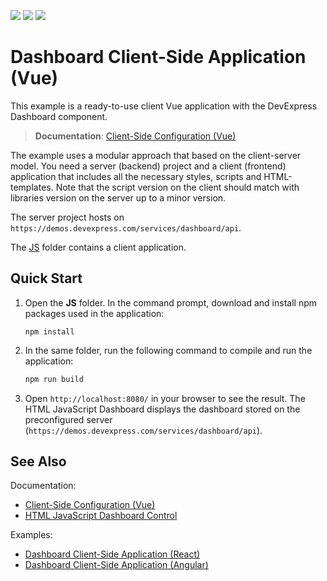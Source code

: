 <!-- default badges list -->
![](https://img.shields.io/endpoint?url=https://codecentral.devexpress.com/api/v1/VersionRange/199016715/19.1.4%2B)
[![](https://img.shields.io/badge/Open_in_DevExpress_Support_Center-FF7200?style=flat-square&logo=DevExpress&logoColor=white)](https://supportcenter.devexpress.com/ticket/details/T828586)
[![](https://img.shields.io/badge/📖_How_to_use_DevExpress_Examples-e9f6fc?style=flat-square)](https://docs.devexpress.com/GeneralInformation/403183)
<!-- default badges end -->
# Dashboard Client-Side Application (Vue)

This example is a ready-to-use client Vue application with the DevExpress Dashboard component.

> **Documentation**: [Client-Side Configuration (Vue)](https://docs.devexpress.com/Dashboard/401150)

The example uses a modular approach that based on the client-server model. You need a server (backend) project and a client (frontend) application that includes all the necessary styles, scripts and HTML-templates. Note that the script version on the client should match with libraries version on the server up to a minor version.

The server project hosts on ```https://demos.devexpress.com/services/dashboard/api```.

The [JS](JS) folder contains a client application.

## Quick Start

1. Open the **JS** folder. In the command prompt, download and install npm packages used in the application:

    ```
    npm install
    ```

2. In the same folder, run the following command to compile and run the application:

    ```bash
    npm run build
    ```

3. Open ```http://localhost:8080/``` in your browser to see the result. The HTML JavaScript Dashboard displays the dashboard stored on the preconfigured server (```https://demos.devexpress.com/services/dashboard/api```).

## See Also
Documentation:

- [Client-Side Configuration (Vue)](https://docs.devexpress.com/Dashboard/401150)
- [HTML JavaScript Dashboard Control](https://docs.devexpress.com/Dashboard/119108/)

Examples:
- [Dashboard Client-Side Application (React)](https://github.com/DevExpress-Examples/dashboard-react-app)
- [Dashboard Client-Side Application (Angular)](https://github.com/DevExpress-Examples/dashboard-angular-app)
